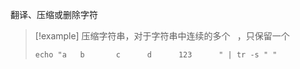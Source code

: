 翻译、压缩或删除字符

> [!example] 压缩字符串，对于字符串中连续的多个 ` `，只保留一个 ` `
> ```shell
> echo "a   b       c      d      123      " | tr -s " "
> ```
